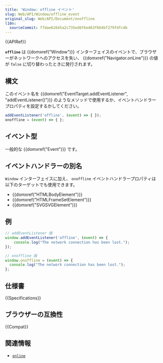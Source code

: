 ```yaml
---
title: 'Window: offline イベント'
slug: Web/API/Window/offline_event
original_slug: Web/API/Document/onoffline
l10n:
  sourceCommit: f7dae62645a2c735ed6f6ed63f664bf279fdfc4b
---
```


{{APIRef}}

**`offline`** は {{domxref("Window")}} インターフェイスのイベントで、ブラウザーがネットワークへのアクセスを失い、 {{domxref("Navigator.onLine")}} の値が `false` に切り替わったときに発行されます。

## 構文

このイベント名を {{domxref("EventTarget.addEventListener", "addEventListener()")}} のようなメソッドで使用するか、イベントハンドラープロパティを設定するかしてください。

```js
addEventListener('offline', (event) => { });
onoffline = (event) => { };
```

## イベント型

一般的な {{domxref("Event")}} です。

## イベントハンドラーの別名

`Window` インターフェイスに加え、 `onoffline` イベントハンドラープロパティは以下のターゲットでも使用できます。

- {{domxref("HTMLBodyElement")}}
- {{domxref("HTMLFrameSetElement")}}
- {{domxref("SVGSVGElement")}}

## 例

```js
// addEventListener 版
window.addEventListener('offline', (event) => {
    console.log("The network connection has been lost.");
});

// onoffline 版
window.onoffline = (event) => {
  console.log("The network connection has been lost.");
};
```

## 仕様書

{{Specifications}}

## ブラウザーの互換性

{{Compat}}

## 関連情報

- [`online`](/ja/docs/Web/API/Window/online_event)
